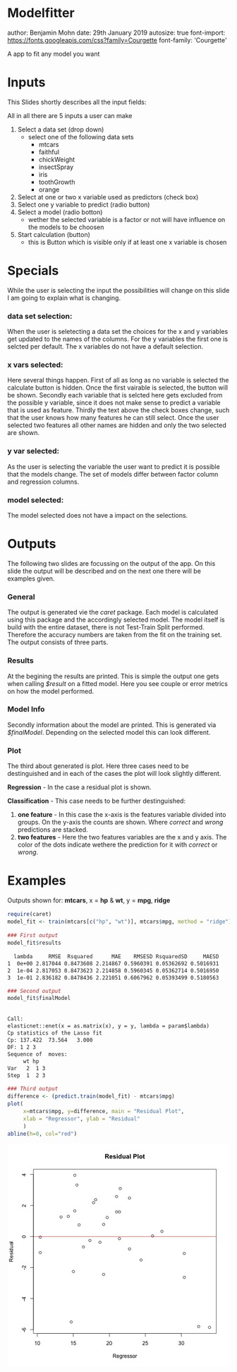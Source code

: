 Modelfitter
========================================================
author: Benjamin Mohn
date: 29th January 2019
autosize: true
font-import: https://fonts.googleapis.com/css?family=Courgette
font-family: 'Courgette'


A app to fit any model you want


Inputs
========================================================

This Slides shortly describes all the input fields:

All in all there are 5 inputs a user can make

1. Select a data set (drop down)  
    - select one of the following data sets  
        - mtcars  
        - faithful  
        - chickWeight  
        - insectSpray   
        - iris  
        - toothGrowth  
        - orange  
2. Select at one or two x variable used as predictors (check box)
3. Select one y variable to predict (radio button)
4. Select a model (radio botton)
    - wether the selected variable is a factor or not will have influence on the models to be choosen
5. Start calculation (button)
    - this is Button which is visible only if at least one x variable is chosen 

Specials
========================================================

While the user is selecting the input the possibilities will change on this slide I am going to explain what is changing. 

### data set selection:

When the user is seletecting a data set the choices for the x and y variables get updated to the names of the columns. 
For the y variables the first one is selcted per default. The x variables do not have a default selection. 

### x vars selected:   

Here several things happen. 
First of all as long as no variable is selected the calculate button is hidden. Once the first vairable is selected, the button will be shown. 
Secondly each variable that is selcted here gets excluded from the possible y variable, since it does not make sense to predict a variable that is used as feature. 
Thirdly the text above the check boxes change, such that the user knows how many features he can still select. Once the user selected two features all other names are hidden and only the two selected are shown. 

### y var selected: 

As the user is selecting the variable the user want to predict it is possible that the models change. 
The set of models differ between factor column and regression columns. 

### model selected: 

The model selected does not have a impact on the selections. 

Outputs
========================================================

The following two slides are focussing on the output of the app. On this slide the output will be described and on the next one there will be examples given. 

### General
The output is generated vie the *caret* package. Each model is calculated using this package and the accordingly selected model. The model itself is build with the entire dataset, there is not Test-Train Split performed. Therefore the accuracy numbers are taken from the fit on the training set. 
The output consists of three parts.

### Results
At the begining the results are printed. This is simple the output one gets when calling *$result* on a fitted model. Here you see couple or error metrics on how the model performed.  

### Model Info
Secondly information about the model are printed. This is generated via *$finalModel*. Depending on the selected model this can look different.


### Plot
The third about generated is plot. Here three cases need to be destinguished and in each of the cases the plot will look slightly different. 

**Regression** - In the case a residual plot is shown. 

**Classification** - This case needs to be further destinguished: 

1. **one feature** - In this case the x-axis is the features variable divided into groups. On the y-axis the counts are shown. Where *correct* and *wrong* predictions are stacked.
2. **two features** - Here the two features variables are the x and y axis. The color of the dots indicate wethere the prediction for it with *correct* or *wrong*.

Examples
========================================================
Outputs shown for: **mtcars**, x = **hp** & **wt**, y = **mpg**, **ridge**



```r
require(caret)
model_fit <- train(mtcars[c("hp", "wt")], mtcars$mpg, method = "ridge")
```


```r
### First output
model_fit$results
```

```
  lambda     RMSE  Rsquared      MAE    RMSESD RsquaredSD     MAESD
1  0e+00 2.817044 0.8473608 2.214867 0.5960391 0.05362692 0.5016931
2  1e-04 2.817053 0.8473623 2.214858 0.5960345 0.05362714 0.5016950
3  1e-01 2.836182 0.8478436 2.221051 0.6067962 0.05393499 0.5180563
```


```r
### Second output
model_fit$finalModel
```

```

Call:
elasticnet::enet(x = as.matrix(x), y = y, lambda = param$lambda)
Cp statistics of the Lasso fit 
Cp: 137.422  73.564   3.000 
DF: 1 2 3 
Sequence of  moves:
     wt hp  
Var   2  1 3
Step  1  2 3
```


```r
### Third output
difference <- (predict.train(model_fit) - mtcars$mpg)
plot(
     x=mtcars$mpg, y=difference, main = "Residual Plot",
     xlab = "Regressor", ylab = "Residual"
     )
abline(h=0, col="red")
```

![plot of chunk thirs](myShinyPitch-figure/thirs-1.png)
